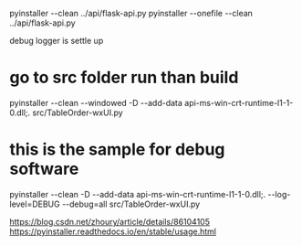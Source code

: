 pyinstaller --clean ../api/flask-api.py
pyinstaller --onefile --clean ../api/flask-api.py




debug logger is settle up

# go to src folder run than build
pyinstaller --clean --windowed -D --add-data api-ms-win-crt-runtime-l1-1-0.dll;. src/TableOrder-wxUI.py

# this is the sample for debug software
pyinstaller --clean -D --add-data api-ms-win-crt-runtime-l1-1-0.dll;. --log-level=DEBUG --debug=all src/TableOrder-wxUI.py


https://blog.csdn.net/zhoury/article/details/86104105
https://pyinstaller.readthedocs.io/en/stable/usage.html

